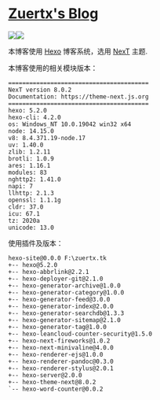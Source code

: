 # [Zuertx's Blog](https://zuertx.tk)

![](https://img.shields.io/badge/Hexo-5.2.0-7289da.svg)![](https://img.shields.io/badge/NexT-8.0.2-32afed.svg)

本博客使用 [Hexo](https://github.com/hexojs/hexo) 博客系统，选用 [NexT](https://github.com/theme-next/hexo-theme-next) 主题.

本博客使用的相关模块版本：
```
========================================
NexT version 8.0.2
Documentation: https://theme-next.js.org
========================================
hexo: 5.2.0
hexo-cli: 4.2.0
os: Windows_NT 10.0.19042 win32 x64
node: 14.15.0
v8: 8.4.371.19-node.17
uv: 1.40.0
zlib: 1.2.11
brotli: 1.0.9
ares: 1.16.1
modules: 83
nghttp2: 1.41.0
napi: 7
llhttp: 2.1.3
openssl: 1.1.1g
cldr: 37.0
icu: 67.1
tz: 2020a
unicode: 13.0
```
使用插件及版本：
```
hexo-site@0.0.0 F:\zuertx.tk
+-- hexo@5.2.0
+-- hexo-abbrlink@2.2.1
+-- hexo-deployer-git@2.1.0
+-- hexo-generator-archive@1.0.0
+-- hexo-generator-category@1.0.0
+-- hexo-generator-feed@3.0.0
+-- hexo-generator-index@2.0.0
+-- hexo-generator-searchdb@1.3.3
+-- hexo-generator-sitemap@2.1.0
+-- hexo-generator-tag@1.0.0
+-- hexo-leancloud-counter-security@1.5.0
+-- hexo-next-fireworks@1.0.2
+-- hexo-next-minivaline@4.0.0
+-- hexo-renderer-ejs@1.0.0
+-- hexo-renderer-pandoc@0.3.0
+-- hexo-renderer-stylus@2.0.1
+-- hexo-server@2.0.0
+-- hexo-theme-next@8.0.2
`-- hexo-word-counter@0.0.2
```